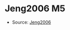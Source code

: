 <a name="material" />

# Jeng2006 M5
<script type="application/ld+json">
  {
    "@context": "https://schema.org/",
    "@type": "ChemicalSubstance",
    "http://purl.org/dc/terms/conformsTo":
      {
        "@type": "CreativeWork",
        "@id": "https://bioschemas.org/profiles/ChemicalSubstance/0.4-RELEASE/"
      },
    "@id": "https://egonw.github.io/nanowiki/nanowiki122.html#material",
    "name": "Jeng2006 M5",
    "sameAs": "http://127.0.0.1/mediawiki/index.php/Special:URIResolver/Jeng2006_M5"
  }
</script>


* Source: [Jeng2006](Jeng2006.md)

